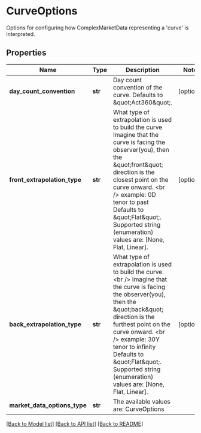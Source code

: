 # CurveOptions

Options for configuring how ComplexMarketData representing a 'curve' is interpreted.

## Properties
Name | Type | Description | Notes
------------ | ------------- | ------------- | -------------
**day_count_convention** | **str** | Day count convention of the curve. Defaults to \&quot;Act360\&quot;. | [optional] 
**front_extrapolation_type** | **str** | What type of extrapolation is used to build the curve  Imagine that the curve is facing the observer(you), then the \&quot;front\&quot; direction is the closest point on the curve onward. &lt;br /&gt;  example: 0D tenor to past  Defaults to \&quot;Flat\&quot;. Supported string (enumeration) values are: [None, Flat, Linear]. | [optional] 
**back_extrapolation_type** | **str** | What type of extrapolation is used to build the curve.  &lt;br /&gt;  Imagine that the curve is facing the observer(you), then the \&quot;back\&quot; direction is the furthest point on the curve onward. &lt;br /&gt;  example: 30Y tenor to infinity  Defaults to \&quot;Flat\&quot;. Supported string (enumeration) values are: [None, Flat, Linear]. | [optional] 
**market_data_options_type** | **str** | The available values are: CurveOptions | 

[[Back to Model list]](../README.md#documentation-for-models) [[Back to API list]](../README.md#documentation-for-api-endpoints) [[Back to README]](../README.md)


